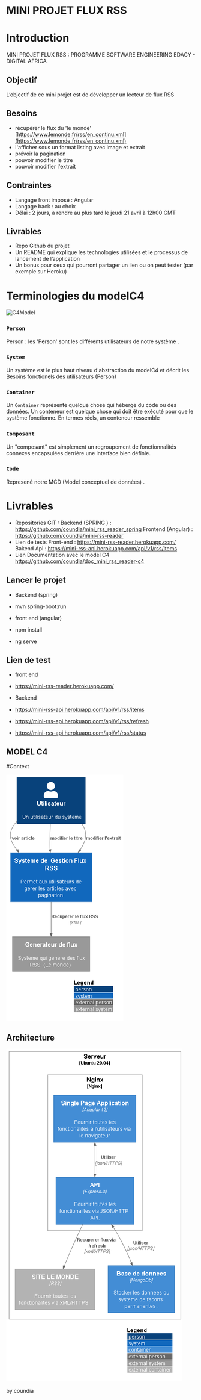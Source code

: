# MINI PROJET FLUX RSS

# Introduction

MINI PROJET FLUX RSS :
PROGRAMME SOFTWARE ENGINEERING EDACY - DIGITAL AFRICA

## Objectif

L’objectif de ce mini projet est de développer un lecteur de flux RSS

## Besoins   

- récupérer le flux du 'le monde' [https://www.lemonde.fr/rss/en_continu.xml](https://www.lemonde.fr/rss/en_continu.xml)
- l'afficher sous un format listing avec image et extrait
- prévoir la pagination
- pouvoir modifier le titre
- pouvoir modifier l'extrait

## Contraintes

- Langage front imposé : Angular 
- Langage back : au choix 
- Délai : 2 jours, à rendre au plus tard le jeudi 21 avril à 12h00 GMT

## Livrables

- Repo Github du projet
- Un README qui explique les technologies utilisées et le processus de lancement de l’application
- Un bonus pour ceux qui pourront partager un lien ou on peut tester (par exemple sur Heroku)

# Terminologies du modelC4

![C4Model](https://c4model.com/img/abstractions.png)

### `Person`

Person : les 'Person' sont les différents utilisateurs de  notre système .

### `System`

Un système est le plus haut niveau d'abstraction du modelC4 et décrit les Besoins fonctionels des utilisateurs (Person)

### `Container`

Un `Container` représente quelque chose qui héberge du code ou des données. Un conteneur est quelque chose qui doit être
exécuté pour que le système fonctionne. En termes réels, un conteneur ressemble  

### `Composant`

 Un "composant" est simplement un regroupement de fonctionnalités connexes encapsulées derrière une
interface bien définie.  
 

### `Code`

Represené  notre MCD (Model conceptuel de données) .


# Livrables

- Repositories GIT :
  Backend (SPRING ) :  https://github.com/coundia/mini_rss_reader_spring
  Frontend (Angular)  : https://github.com/coundia/mini-rss-reader
- Lien de tests
  Front-end : https://mini-rss-reader.herokuapp.com/
  Bakend Api : https://mini-rss-api.herokuapp.com/api/v1/rss/items
- Lien Documentation avec le model C4
  https://github.com/coundia/doc_mini_rss_reader-c4

## Lancer le projet
- Backend (spring)
- mvn spring-boot:run


- front end (angular)
- npm  install
- ng serve

## Lien de test
- front end
- https://mini-rss-reader.herokuapp.com/

- Backend
- https://mini-rss-api.herokuapp.com/api/v1/rss/items
- https://mini-rss-api.herokuapp.com/api/v1/rss/refresh
- https://mini-rss-api.herokuapp.com/api/v1/rss/status


## MODEL C4

#Context 

![Conext](context.png)

## Architecture
![Architecture](deployment.png)


by coundia
